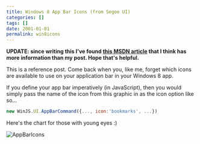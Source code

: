 ```yaml
---
title: Windows 8 App Bar Icons (from Segoe UI)
categories: []
tags: []
date: 2001-01-01
permalink: win8icons
---
```


**UPDATE: since writing this I've found [this MSDN article](http://msdn.microsoft.com/en-us/library/windows/apps/jj841126.aspx) that I think has more information than my post. Hope that's helpful.**

This is a reference post. Come back when you, like me, forget which icons are available to use on your application bar in your Windows 8 app.

If you define your app bar imperatively (in JavaScript), then you would simply pass the name of the icon from this graphic in as the icon option like so...

``` js
new WinJS.UI.AppBarCommand({..., icon:'bookmarks', ...})
```

Here's the chart for those with young eyes :)

![AppBarIcons](http://codefoster.blob.core.windows.net/site/image/6748e86091554f32bee94492845b3ec6/win8icons_01_1.jpg "AppBarIcons")